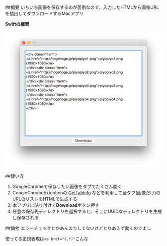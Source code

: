 ##概要
いちいち画像を保存するのが面倒なので、入力したHTMLから画像URLを抽出してダウンロードするMacアプリ

**Swiftの練習**

![image](SS.png)

##使い方
1. GoogleChromeで保存したい画像をタブでたくさん開く
1. GoogleChromeExtentionの
[GetTabInfo](https://chrome.google.com/webstore/detail/gettabinfo/iadhcoaabobddcebhmheikmbcjcigjhc)
などを利用して全タブ(画像だけ)のURLのリストをHTMLで生成する
1. 本アプリに貼り付けて**Download**ボタン押す
1. 任意の保存先ディレクトリを選択すると、そこにUUIDなディレクトリを生成し保存される

##備考
エラーチェックとかあんまりしてないけどとりあえず動くのでよし

使ってる正規表現は`<a href="(.*)"`こんな
